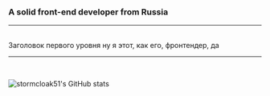 <h3 align="left">A solid front-end developer from Russia</h3>
<hr>
<br/>

<div align="left">
 Заголовок первого уровня
 ну я этот, как его, фронтендер, да

 </div>

 <hr/>

<br/>

![stormcloak51's GitHub stats](https://github-readme-stats.vercel.app/api?username=stormcloak51&show_icons=true&theme=radical)

